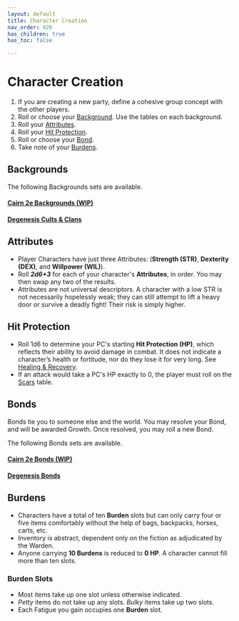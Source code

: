 ```yaml
---
layout: default
title: Character Creation
nav_order: 920
has_children: true
has_toc: false

---
```


# Character Creation

1. If you are creating a new party, define a cohesive group concept with the other players.
2. Roll or choose your [Background](#backgrounds). Use the tables on each background.
3. Roll your [Attributes](#attributes).
4. Roll your [Hit Protection](#hit-protection).
5. Roll or choose your [Bond](#bonds).
6. Take note of your [Burdens](#burdens).

## Backgrounds

The following Backgrounds sets are available.

#### <a href="https://cairnrpg.com/wip/backgrounds/" target="_blank">Cairn 2e Backgrounds (WIP)</a>

#### <a href="https://terra-campaigns.github.io/degenesis/systems/backgrounds/00_backgrounds/" target="_blank">Degenesis Cults & Clans</a>


## Attributes

- Player Characters have just three Attributes: (**Strength (STR)**, **Dexterity (DEX)**, and **Willpower (WIL)**). 
- Roll ***2d6+3*** for each of your character's **Attributes**, in order. You may then swap any two of the results. 
- Attributes are not universal descriptors. A character with a low STR is not necessarily hopelessly weak; they can still attempt to lift a heavy door or survive a deadly fight! Their risk is simply higher. 

## Hit Protection

- Roll 1d6 to determine your PC's starting **Hit Protection (HP)**, which reflects their ability to avoid damage in combat. It does not indicate a character’s health or fortitude, nor do they lose it for very long. See [Healing & Recovery](core-rules.md#Healing%20&%20Recovery). 
- If an attack would take a PC's HP exactly to 0, the player must roll on the [Scars](core-rules.md#Scars) table.

## Bonds

Bonds tie you to someone else and the world.
You may resolve your Bond, and will be awarded Growth.
Once resolved, you may roll a new Bond.

The following Bonds sets are available.

#### <a href="https://cairnrpg.com/wip/2e/character-creation/#bonds" target="_blank">Cairn 2e Bonds (WIP)</a>

#### <a href="https://terra-campaigns.github.io/degenesis/systems/bonds/" target="_blank">Degenesis Bonds</a>


## Burdens

- Characters have a total of ten **Burden** slots but can only carry four or five items comfortably without the help of bags, backpacks, horses, carts, etc.
- Inventory is abstract, dependent only on the fiction as adjudicated by the Warden.
- Anyone carrying **10 Burdens** is reduced to **0 HP**. A character cannot fill more than ten slots.

### Burden Slots

- Most items take up one slot unless otherwise indicated. 
- _Petty_ items do not take up any slots. _Bulky_ items take up two slots. 
- Each Fatigue you gain occupies one **Burden** slot.

